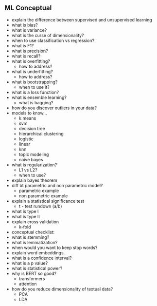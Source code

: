 ## ML Conceptual

* explain the difference between supervised and unsupervised learning
* what is bias?
* what is variance?
* what is the curse of dimensionality?
* when to use classification vs regression?
* what is F1?
* what is precision?
* what is recall?
* what is overfitting?
  * how to address?
* what is underfitting?
  * how to address?
* what is bootstrapping?
  * when to use it?
* what is a loss function?
* what is ensemble learning?
  * what is bagging?
* how do you discover outliers in your data?
* models to know...
  * k means
  * svm
  * decision tree
  * hierarchical clustering
  * logistic
  * linear
  * knn
  * topic modeling
  * naive bayes
* what is regularization?
  * L1 vs L2?
  * when to use?
* explain bayes theorem
* diff bt parametric and non parametric model?
  * parametric example
  * non parametric example
* explain a statistical significance test
  * t - test rundown (a/b)
* what is type I
* what is type II
* explain cross validation
  * k-fold
* conceptual checklist:
* what is stemming?
* what is lemmatization?
* when would you want to keep stop words?
* explain word embeddings.
* what is a confidence interval?
* what is a p value?
* what is statistical power?
* why is BERT so good?
    * transformers
    * attention
* how do you reduce dimensionality of textual data?
    * PCA
    * LDA